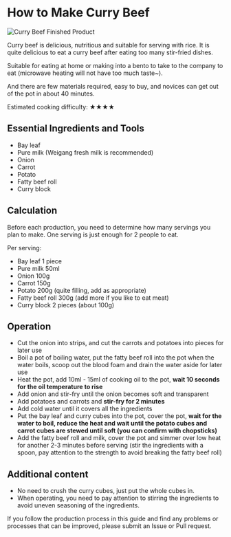 # How to Make Curry Beef

![Curry Beef Finished Product](./咖喱肥牛.jpg)

Curry beef is delicious, nutritious and suitable for serving with rice. It is quite delicious to eat a curry beef after eating too many stir-fried dishes.

Suitable for eating at home or making into a bento to take to the company to eat (microwave heating will not have too much taste~).

And there are few materials required, easy to buy, and novices can get out of the pot in about 40 minutes.

Estimated cooking difficulty: ★★★★

## Essential Ingredients and Tools

- Bay leaf
- Pure milk (Weigang fresh milk is recommended)
- Onion
- Carrot
- Potato
- Fatty beef roll
- Curry block

## Calculation

Before each production, you need to determine how many servings you plan to make. One serving is just enough for 2 people to eat.

Per serving:

- Bay leaf 1 piece
- Pure milk 50ml
- Onion 100g
- Carrot 150g
- Potato 200g (quite filling, add as appropriate)
- Fatty beef roll 300g (add more if you like to eat meat)
- Curry block 2 pieces (about 100g)

## Operation

- Cut the onion into strips, and cut the carrots and potatoes into pieces for later use
- Boil a pot of boiling water, put the fatty beef roll into the pot when the water boils, scoop out the blood foam and drain the water aside for later use
- Heat the pot, add 10ml - 15ml of cooking oil to the pot, **wait 10 seconds for the oil temperature to rise**
- Add onion and stir-fry until the onion becomes soft and transparent
- Add potatoes and carrots and **stir-fry for 2 minutes**
- Add cold water until it covers all the ingredients
- Put the bay leaf and curry cubes into the pot, cover the pot, **wait for the water to boil, reduce the heat and wait until the potato cubes and carrot cubes are stewed until soft (you can confirm with chopsticks)**
- Add the fatty beef roll and milk, cover the pot and simmer over low heat for another 2-3 minutes before serving (stir the ingredients with a spoon, pay attention to the strength to avoid breaking the fatty beef roll)

## Additional content

- No need to crush the curry cubes, just put the whole cubes in.
- When operating, you need to pay attention to stirring the ingredients to avoid uneven seasoning of the ingredients.

If you follow the production process in this guide and find any problems or processes that can be improved, please submit an Issue or Pull request.
